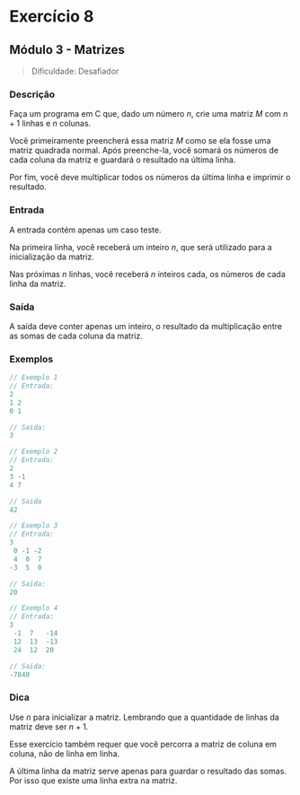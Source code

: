 # Exercício 8
## Módulo 3 - Matrizes

> Dificuldade: Desafiador

### Descrição
Faça um programa em C que, dado um número $n$, crie uma matriz $M$ com $n+1$ linhas e $n$ colunas. 

Você primeiramente preencherá essa matriz $M$ como se ela fosse uma matriz quadrada normal. Após preenche-la, você somará os números de cada coluna da matriz e guardará o resultado na última linha. 

Por fim, você deve multiplicar todos os números da última linha e imprimir o resultado.

### Entrada
A entrada contém apenas um caso teste.

Na primeira linha, você receberá um inteiro $n$, que será utilizado para a inicialização da matriz.

Nas próximas $n$ linhas, você receberá $n$ inteiros cada, os números de cada linha da matriz.

### Saída
A saída deve conter apenas um inteiro, o resultado da multiplicação entre as somas de cada coluna da matriz.

### Exemplos
```c
// Exemplo 1
// Entrada:
2
1 2
0 1

// Saida:
3
```

```c
// Exemplo 2
// Entrada:
2
3 -1
4 7

// Saida
42
```

```c
// Exemplo 3
// Entrada:
3
 0 -1 -2
 4  0  7
-3  5  0

// Saida:
20
```

```c
// Exemplo 4
// Entrada:
3
 -1  7   -14
 12  13  -13
 24  12  20

// Saida:
-7840
```

### Dica
Use $n$ para inicializar a matriz. Lembrando que a quantidade de linhas da matriz deve ser $n + 1$.

Esse exercício também requer que você percorra a matriz de coluna em coluna, não de linha em linha.

A última linha da matriz serve apenas para guardar o resultado das somas. Por isso que existe uma linha extra na matriz.